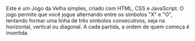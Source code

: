 Este é um Jogo da Velha simples, criado com HTML, CSS e JavaScript. O jogo permite que você jogue alternando entre os símbolos "X" e "O", tentando formar uma linha de três símbolos consecutivos, seja na horizontal, vertical ou diagonal. A cada partida, a ordem de quem começa é invertida.
